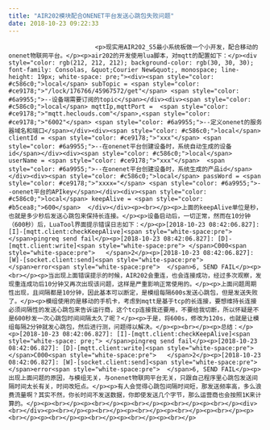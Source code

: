 ```yaml
---
title: "AIR202模块配合ONENET平台发送心跳包失败问题"
date: 2018-10-23 09:22:33
---
```



                            <p>现实用AIR202_S5最小系统板做一个小开发，配合移动的onenet物联网平台。</p><p>air202的开发使用lua脚本，对mqtt的配置如下：</p><div style="color: rgb(212, 212, 212); background-color: rgb(30, 30, 30); font-family: Consolas, &quot;Courier New&quot;, monospace; line-height: 19px; white-space: pre;"><div><span style="color: #c586c0;">local</span> subTopic = <span style="color: #ce9178;">"/lock/176766/45967572/get"</span> <span style="color: #6a9955;">--设备端需要订阅的topic</span></div><div><span style="color: #c586c0;">local</span> mqttIp,mqttPort =  <span style="color: #ce9178;">"mqtt.heclouds.com"</span>,<span style="color: #ce9178;">"6002"</span> <span style="color: #6a9955;">--定义onenet的服务器域名和端口</span></div><div><span style="color: #c586c0;">local</span> clientId = <span style="color: #ce9178;">"xxx"</span> <span style="color: #6a9955;">--在onenet平台创建设备时，系统自动生成的设备id</span></div><div><span style="color: #c586c0;">local</span> userName = <span style="color: #ce9178;">"xxx"</span>  <span style="color: #6a9955;">--在onenet平台创建设备时，系统生成的产品id</span></div><div><span style="color: #c586c0;">local</span> passWord = <span style="color: #ce9178;">"xxxx="</span> <span style="color: #6a9955;">--onenet平台的APIkey</span></div><div><span style="color: #c586c0;">local</span> keepAlive = <span style="color: #b5cea8;">600</span>  </div></div><p><br></p><p>上面的keepAlive单位是秒，也就是多少秒后发送心跳包来保持长连接。</p><p>设备启动后，一切正常，然而在10分钟（600秒）后，LuaTool界面提示错误日志如下：</p><p>[2018-10-23 08:42:06.827]: [I]-[mqtt.client:checkKeepAlive]<span style="white-space:pre">	</span>pingreq send fail</p><p>[2018-10-23 08:42:06.827]: [D]-[mqtt.client:write]<span style="white-space:pre">	</span>C000<span style="white-space:pre">	</span>2</p><p>[2018-10-23 08:42:06.827]: [W]-[socket.client:send]<span style="white-space:pre">	</span>error<span style="white-space:pre">	</span>6, SEND FAIL</p><p><br></p><p>当出现上面错误提示的时候，AIR202会重连，也会连接成功，经过多次观察，发现重连成功后10分钟又再次出现该问题，这样是严重影响正常使用的。</p><p>上面问题周期性出现，且间隔都是10分钟，因此基本可以断定，是模组每隔600s发送心跳包，但是发送失败了。</p><p>模组使用的是移动的手机卡，考虑到mqtt是基于tcp的长连接，要想维持长连接必须间隔性的发送心跳包来告诉运行商，这个tcp连接我还要用，不要给我切断，所以怀疑是不是600秒发一次心跳包时间间隔太久了呢？</p><p>于是，将600s，修改为120s，也就是让模组每隔2分钟就发心跳包，然后进行测，问题得以解决。</p><p><br></p><p>总结：</p><p>[2018-10-23 08:42:06.827]: [I]-[mqtt.client:checkKeepAlive]<span style="white-space: pre;">	</span>pingreq send fail</p><p>[2018-10-23 08:42:06.827]: [D]-[mqtt.client:write]<span style="white-space:pre">	</span>C000<span style="white-space:pre">	</span>2</p><p>[2018-10-23 08:42:06.827]: [W]-[socket.client:send]<span style="white-space:pre">	</span>error<span style="white-space:pre">	</span>6, SEND FAIL</p><p>出现上面问题的原因，与模组无关，与onenet物联网平台无关，只跟自己程序里心跳包发送间隔时间太长有关，时间改短点。</p><p>有人会觉得心跳包间隔时间短，那发送频率高，多么浪费流量啊？其实不然，你长时间不发送数据，你即使发送几个字节，那么运营商也会按照1K来计算的。</p><p><br></p><p><br></p><p><br></p><p><br></p><p><br></p><div><br></div><p><br></p><p><br></p><p><br></p><p><br></p><p><br></p><p><br></p><p><br></p><p><br></p><p><br></p><p><br></p>
                        